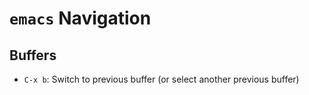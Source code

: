 # `emacs` Navigation

## Buffers

- `C-x b`: Switch to previous buffer (or select another previous buffer)
